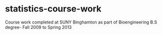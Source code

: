# statistics-course-work
Course work completed at SUNY Binghamton as part of Bioengineering B.S degree- Fall 2009 to Spring 2013
